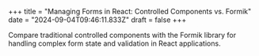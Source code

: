 +++
title = "Managing Forms in React: Controlled Components vs. Formik"
date = "2024-09-04T09:46:11.833Z"
draft = false
+++

Compare traditional controlled components with the Formik library for handling complex form state and validation in React applications.
        